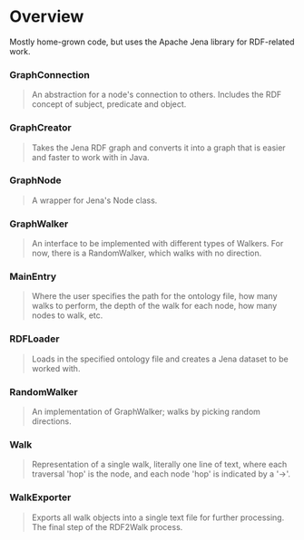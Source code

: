 # Overview
Mostly home-grown code, but uses the Apache Jena library for RDF-related work.

### GraphConnection
>An abstraction for a node's connection to others. Includes the RDF concept of subject, predicate and object.

### GraphCreator
>Takes the Jena RDF graph and converts it into a graph that is easier and faster to work with in Java.

### GraphNode
>A wrapper for Jena's Node class.

### GraphWalker
>An interface to be implemented with different types of Walkers. For now, there is a RandomWalker, which walks with no direction.

### MainEntry
>Where the user specifies the path for the ontology file, how many walks to perform, the depth of the walk for each node, how many nodes to walk, etc. 

### RDFLoader
>Loads in the specified ontology file and creates a Jena dataset to be worked with.

### RandomWalker
>An implementation of GraphWalker; walks by picking random directions.

### Walk
>Representation of a single walk, literally one line of text, where each traversal 'hop' is the node, and each node 'hop' is indicated by a '->'.

### WalkExporter
>Exports all walk objects into a single text file for further processing. The final step of the RDF2Walk process.
